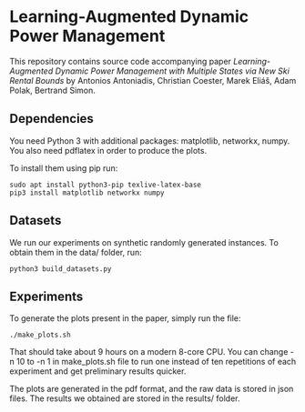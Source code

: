 Learning-Augmented Dynamic Power Management
===========================================

This repository contains source code accompanying paper *Learning-Augmented
Dynamic Power Management with Multiple States via New Ski Rental Bounds* by
Antonios Antoniadis, Christian Coester, Marek Eliáš, Adam Polak, Bertrand Simon.

Dependencies
------------

You need Python 3 with additional packages: matplotlib, networkx, numpy.
You also need pdflatex in order to produce the plots.

To install them using pip run:

    sudo apt install python3-pip texlive-latex-base
    pip3 install matplotlib networkx numpy


Datasets
--------

We run our experiments on synthetic randomly generated instances. To obtain
them in the data/ folder, run:

    python3 build_datasets.py


Experiments
-----------


To generate the plots present in the paper, simply run the file:

    ./make_plots.sh

That should take about 9 hours on a modern 8-core CPU. You can change -n 10 to
-n 1 in make_plots.sh file to run one instead of ten repetitions of each
experiment and get preliminary results quicker.

The plots are generated in the pdf format, and the raw data is stored in json
files. The results we obtained are stored in the results/ folder.

